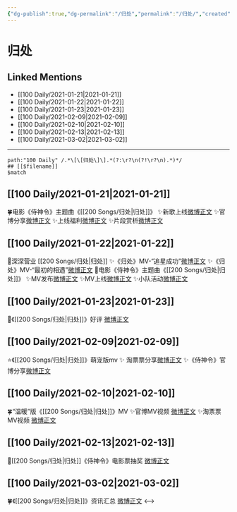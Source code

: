 ```yaml
---
{"dg-publish":true,"dg-permalink":"/归处","permalink":"/归处/","created":"2023-04-08T21:09:05.185+08:00","updated":"2023-04-10T15:39:40.390+08:00"}
---
```


# 归处

## Linked Mentions
- [[100 Daily/2021-01-21\|2021-01-21]]
- [[100 Daily/2021-01-22\|2021-01-22]]
- [[100 Daily/2021-01-23\|2021-01-23]]
- [[100 Daily/2021-02-09\|2021-02-09]]
- [[100 Daily/2021-02-10\|2021-02-10]]
- [[100 Daily/2021-02-13\|2021-02-13]]
- [[100 Daily/2021-03-02\|2021-03-02]]


---

```expander
path:"100 Daily" /.*\[\[归处\]\].*(?:\r?\n(?!\r?\n).*)*/
## [[$filename]]
$match
```
## [[100 Daily/2021-01-21\|2021-01-21]]
🍀电影《侍神令》主题曲《[[200 Songs/归处\|归处]]》
✨新歌上线[微博正文](https://m.weibo.cn/6466290670/4595959844314377)
✨官博分享[微博正文](https://m.weibo.cn/6466290670/4595960901016536)
✨上线福利[微博正文](https://m.weibo.cn/6466290670/4595957310172352)
✨片段赏析[微博正文](https://m.weibo.cn/6466290670/4595899386831353)
## [[100 Daily/2021-01-22\|2021-01-22]]
💫深深营业 [[200 Songs/归处\|归处]]
✨《归处》MV-“追星成功”[微博正文](https://m.weibo.cn/6466290670/4596140437673960)
✨《归处》MV-“最初的相遇”[微博正文](https://m.weibo.cn/6466290670/4596146083464463)
💫电影《侍神令》主题曲《[[200 Songs/归处\|归处]]》
✨MV发布[微博正文](https://m.weibo.cn/6466290670/4596093206137220)
✨MV上线[微博正文](https://m.weibo.cn/6466290670/4596100839507106)
✨小队活动[微博正文](https://m.weibo.cn/6466290670/4596126655447408)
## [[100 Daily/2021-01-23\|2021-01-23]]
🌟《[[200 Songs/归处\|归处]]》好评 [微博正文](https://m.weibo.cn/6466290670/4596599945169352)
## [[100 Daily/2021-02-09\|2021-02-09]]
⭐《[[200 Songs/归处\|归处]]》萌宠版mv
✨ 淘票票分享[微博正文](https://m.weibo.cn/6466290670/4602652724038558)
✨《侍神令》官博分享[微博正文](https://m.weibo.cn/6466290670/4602658738675315)
## [[100 Daily/2021-02-10\|2021-02-10]]
🍀“温暖”版《[[200 Songs/归处\|归处]]》MV
✨官博MV视频 [微博正文](https://weibo.com/6466290670/K1ge45nrk)
✨淘票票MV视频 [微博正文](https://weibo.com/6466290670/K1i1G0TLp)
## [[100 Daily/2021-02-13\|2021-02-13]]
🌟[[200 Songs/归处\|归处]]《侍神令》电影票抽奖 [微博正文](https://m.weibo.cn/6466290670/4604195589858450)
## [[100 Daily/2021-03-02\|2021-03-02]]
🍀《[[200 Songs/归处\|归处]]》资讯汇总 [微博正文](https://weibo.com/6466290670/K4kPvttaO)
<-->